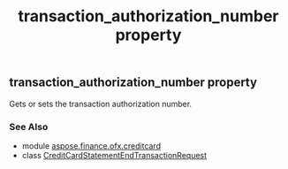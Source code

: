 ﻿---
title: transaction_authorization_number property
second_title: Aspose.Finance for Python via .NET API References
description: 
type: docs
weight: 60
url: /python-net/aspose.finance.ofx.creditcard/creditcardstatementendtransactionrequest/transaction_authorization_number/
is_root: false
---

## transaction_authorization_number property


Gets or sets the transaction authorization number.

### See Also
* module [aspose.finance.ofx.creditcard](../../)
* class [CreditCardStatementEndTransactionRequest](/finance/python-net/aspose.finance.ofx.creditcard/creditcardstatementendtransactionrequest)

